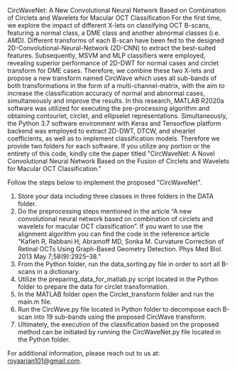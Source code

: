 CircWaveNet: A New Convolutional Neural Network Based on Combination of Circlets and Wavelets for Macular OCT Classification
For the first time, we explore the impact of different X-lets on classifying OCT B-scans, featuring a normal class, a DME class and another abnormal classes (i.e. AMD). Different transforms of each B-scan have been fed to the designed 2D-Convolutional-Neural-Network (2D-CNN) to extract the best-suited features. Subsequently, MSVM and MLP classifiers were employed, revealing superior performance of 2D-DWT for normal cases and circlet transform for DME cases. Therefore, we combine these two X-lets and propose a new transform named CircWave which uses all sub-bands of both transformations in the form of a multi-channel-matrix, with the aim to increase the classification accuracy of normal and abnormal cases, simultaneously and improve the results. In this research, MATLAB R2020a software was utilized for executing the pre-processing algorithm and obtaining contourlet, circlet, and ellipselet representations. Simultaneously, the Python 3.7 software environment with Keras and Tensorflow platform backend was employed to extract 2D-DWT, DTCW, and shearlet coefficients, as well as to implement classification models. Therefore we provide two folders for each software. If you utilize any portion or the entirety of this code, kindly cite the paper titled "CircWaveNet: A Novel Convolutional Neural Network Based on the Fusion of Circlets and Wavelets for Macular OCT Classification."


Follow the steps below to implement the proposed "CircWaveNet".
1.	Store your data including three classes in three folders in the DATA folder.
2.	Do the preprocessing steps mentioned in the article “A new convolutional neural network based on combination of circlets and wavelets for macular OCT classification”. If you want to use the alignment algorithm you can find the code in the reference article “Kafieh R, Rabbani H, Abramoff MD, Sonka M. Curvature Correction of Retinal OCTs Using Graph-Based Geometry Detection. Phys Med Biol. 2013 May 7;58(9):2925–38.”
3.	From the Python folder, run the data_sorting.py file in order to sort all B-scans in a dictionary.
4.	Utilize the preparing_data_for_matlab.py script located in the Python folder to prepare the data for circlet transformation.
5.	In the MATLAB folder open the Circlet_transform folder and run the main.m file.
6.	Run the CircWave.py file located in Python folder to decompose each B-scan into 19 sub-bands using the proposed CircWave transform.
7.	Ultimately, the execution of the classification based on the proposed method can be initiated by running the CircWaveNet.py file located in the Python folder.

For additional information, please reach out to us at: royaarian101@gmail.com.
